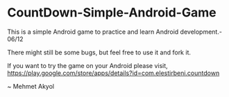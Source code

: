 CountDown-Simple-Android-Game
=============================

This is a simple Android game to practice and learn Android development.- 06/12

There might still be some bugs, but feel free to use it and fork it.

If you want to try the game on your Android please visit, https://play.google.com/store/apps/details?id=com.elestirbeni.countdown


~ Mehmet Akyol

